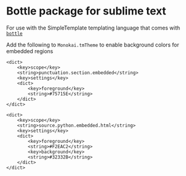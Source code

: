 # Bottle package for sublime text

For use with the SimpleTemplate templating language that comes with [`bottle`](http://github.com/bottlepy/bottle)

Add the following to `Monokai.tmTheme` to enable background colors for embedded regions

	<dict>
		<key>scope</key>
		<string>punctuation.section.embedded</string>
		<key>settings</key>
		<dict>
			<key>foreground</key>
			<string>#75715E</string>
		</dict>
	</dict>

	<dict>
		<key>scope</key>
		<string>source.python.embedded.html</string>
		<key>settings</key>
		<dict>
			<key>foreground</key>
			<string>#F2EAC2</string>
			<key>background</key>
			<string>#32332B</string>
		</dict>
	</dict>
